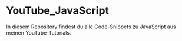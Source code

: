 # YouTube_JavaScript
In diesem Repository findest du alle Code-Snippets zu JavaScript aus meinen YouTube-Tutorials.
